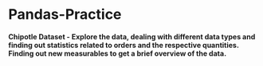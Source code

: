 # Pandas-Practice

#### Chipotle Dataset - Explore the data, dealing with different data types and finding out statistics related to orders and the respective quantities. Finding out new measurables to get a brief overview of the data.

